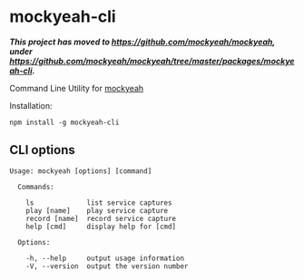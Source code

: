 # mockyeah-cli

*__This project has moved to https://github.com/mockyeah/mockyeah, under https://github.com/mockyeah/mockyeah/tree/master/packages/mockyeah-cli.__*

Command Line Utility for [mockyeah](https://github.com/ryanricard/mockyeah)

Installation:

```
npm install -g mockyeah-cli
```

## CLI options

```
Usage: mockyeah [options] [command]

  Commands:

    ls             list service captures
    play [name]    play service capture
    record [name]  record service capture
    help [cmd]     display help for [cmd]

  Options:

    -h, --help     output usage information
    -V, --version  output the version number
```
